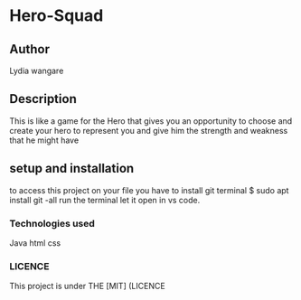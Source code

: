 # Hero-Squad
## Author
Lydia wangare
## Description
This is like a game for the Hero that gives you an opportunity to choose and create your hero to represent you and give him the strength and weakness that he might have 
## setup and installation
to access this project on your file you have to 
install git
terminal $ sudo apt install git -all
run the terminal
let it open in vs code.
### Technologies used
Java 
html
css
### LICENCE
This project is under THE [MIT] (LICENCE